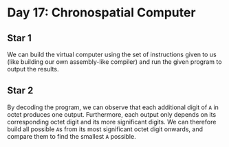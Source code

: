 # Day 17: Chronospatial Computer

## Star 1

We can build the virtual computer using the set of instructions given to us (like building our own assembly-like compiler) and run the given program to output the results.

## Star 2

By decoding the program, we can observe that each additional digit of `A` in octet produces one output. Furthermore, each output only depends on its corresponding octet digit and its more significant digits. We can therefore build all possible `A`s from its most significant octet digit onwards, and compare them to find the smallest `A` possible.